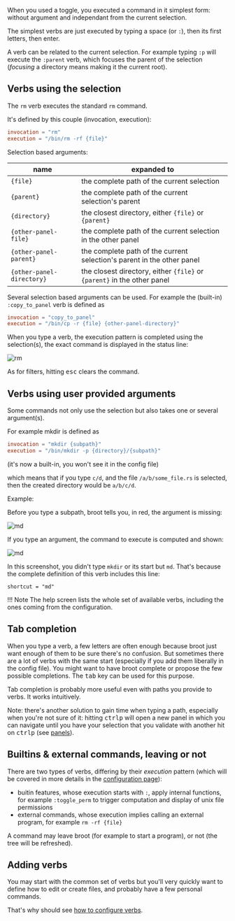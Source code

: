 
When you used a toggle, you executed a command in it simplest form: without argument and independant from the current selection.

The simplest verbs are just executed by typing a space (or `:`), then its first letters, then enter.

A verb can be related to the current selection. For example typing `:p` will execute the `:parent` verb, which focuses the parent of the selection (*focusing* a directory means making it the current root).

## Verbs using the selection

The `rm` verb executes the standard `rm` command.

It's defined by this couple (invocation, execution):

```toml
invocation = "rm"
execution = "/bin/rm -rf {file}"
```

Selection based arguments:

name | expanded to
-|-
`{file}` | the complete path of the current selection
`{parent}` | the complete path of the current selection's parent
`{directory}` | the closest directory, either `{file}` or `{parent}`
`{other-panel-file}` | the complete path of the current selection in the other panel
`{other-panel-parent}` | the complete path of the current selection's parent in the other panel
`{other-panel-directory}` | the closest directory, either `{file}` or `{parent}` in the other panel

Several selection based arguments can be used. For example the (built-in) `:copy_to_panel` verb is defined as

```toml
invocation = "copy_to_panel"
execution = "/bin/cp -r {file} {other-panel-directory}"
```

When you type a verb, the execution pattern is completed using the selection(s), the exact command is displayed in the status line:

![rm](../img/20190305-rm.png)

As for filters, hitting <kbd>esc</kbd> clears the command.


## Verbs using user provided arguments

Some commands not only use the selection but also takes one or several argument(s).

For example mkdir is defined as

```toml
invocation = "mkdir {subpath}"
execution = "/bin/mkdir -p {directory}/{subpath}"
```

(it's now a built-in, you won't see it in the config file)

which means that if you type `c/d`, and the file `/a/b/some_file.rs` is selected, then the created directory would be `a/b/c/d`.

Example:

Before you type a subpath, broot tells you, in red, the argument is missing:

![md](../img/20191112-md-missing-subpath.png)

If you type an argument, the command to execute is computed and shown:

![md](../img/20191112-md-list.png)

In this screenshot, you didn't type `mkdir` or its start but `md`. That's because the complete definition of this verb includes this line:

	shortcut = "md"

!!!	Note
	The help screen lists the whole set of available verbs, including the ones coming from the configuration.

## Tab completion

When you type a verb, a few letters are often enough because broot just want enough of them to be sure there's no confusion.
But sometimes there are a lot of verbs with the same start (especially if you add them liberally in the config file). You might want to have broot complete or propose the few possible completions. The <kbd>tab</kbd> key can be used for this purpose.

Tab completion is probably more useful even with paths you provide to verbs. It works intuitively.

Note: there's another solution to gain time when typing a path, especially when you're not sure of it: hitting <kbd>ctrl</kbd><kbd>p</kbd> will open a new panel in which you can navigate until you have your selection that you validate with another hit on <kbd>ctrl</kbd><kbd>p</kbd> (see [panels](panels.md)).

## Builtins & external commands, leaving or not

There are two types of verbs, differing by their *execution* pattern (which will be covered in more details in the [configuration page](../conf_file/#verb-definition-attributes)):

* buitin features, whose execution starts with `:`, apply internal functions, for example `:toggle_perm` to trigger computation and display of unix file permissions
* external commands, whose execution implies calling an external program, for example `rm -rf {file}`

A command may leave broot (for example to start a program), or not (the tree will be refreshed).

## Adding verbs

You may start with the common set of verbs but you'll very quickly want to define how to edit or create files, and probably have a few personal commands.

That's why should see [how to configure verbs](../conf_file/#verbs-shortcuts-and-keys).
